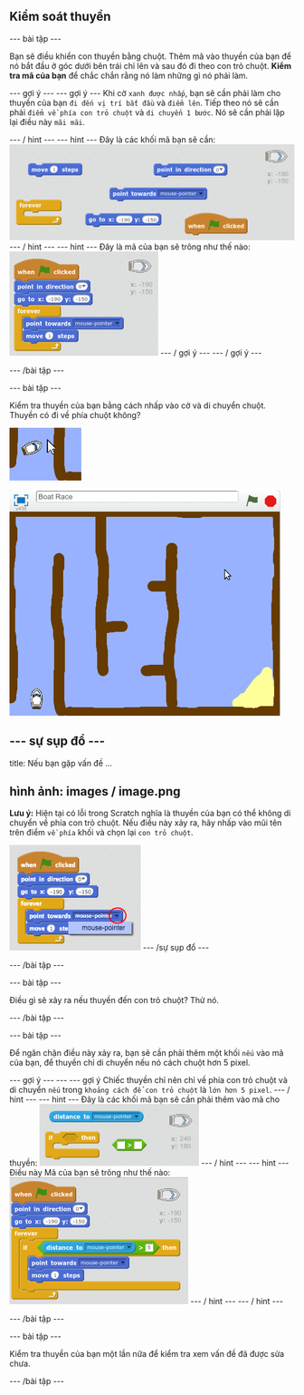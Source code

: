 ## Kiểm soát thuyền

\--- bài tập \---

Bạn sẽ điều khiển con thuyền bằng chuột. Thêm mã vào thuyền của bạn để nó bắt đầu ở góc dưới bên trái chỉ lên và sau đó đi theo con trỏ chuột. **Kiểm tra mã của bạn** để chắc chắn rằng nó làm những gì nó phải làm.

\--- gợi ý \--- \--- gợi ý \--- Khi cờ `xanh được nhấp`, bạn sẽ cần phải làm cho thuyền của bạn `đi đến vị trí bắt đầu` và `điểm lên`. Tiếp theo nó sẽ cần phải `điểm về phía con trỏ chuột` và `di chuyển 1 bước`. Nó sẽ cần phải lặp lại điều này `mãi mãi`.

\--- / hint \--- \--- hint \--- Đây là các khối mã bạn sẽ cần: ![screenshot](images/boat-move-blocks.png) \--- / hint \--- \--- hint \--- Đây là mã của bạn sẽ trông như thế nào: ![screenshot](images/boat-move-code.png) \--- / gợi ý \--- \--- / gợi ý \---

\--- /bài tập \---

\--- bài tập \---

Kiểm tra thuyền của bạn bằng cách nhấp vào cờ và di chuyển chuột. Thuyền có đi về phía chuột không?

![ảnh chụp màn hình](images/boat-mouse.png)

![ảnh chụp màn hình](images/boat-pointer-test-anim.gif)

## \--- sự sụp đổ \---

title: Nếu bạn gặp vấn đề ...

## hình ảnh: images / image.png

**Lưu ý:** Hiện tại có lỗi trong Scratch nghĩa là thuyền của bạn có thể không di chuyển về phía con trỏ chuột. Nếu điều này xảy ra, hãy nhấp vào mũi tên trên điểm `về phía` khối và chọn lại `con trỏ chuột`.

![ảnh chụp màn hình](images/boat-bug.png) \--- /sự sụp đổ \---

\--- /bài tập \---

\--- bài tập \---

Điều gì sẽ xảy ra nếu thuyền đến con trỏ chuột? Thử nó.

\--- /bài tập \---

\--- bài tập \---

Để ngăn chặn điều này xảy ra, bạn sẽ cần phải thêm một khối `nếu` vào mã của bạn, để thuyền chỉ di chuyển nếu nó cách chuột hơn 5 pixel.

\--- gợi ý \--- \--- \--- gợi ý Chiếc thuyền chỉ nên chỉ về phía con trỏ chuột và di chuyển `nếu` trong `khoảng cách để con trỏ chuột` là `lớn hơn 5 pixel`. \--- / hint \--- \--- hint \--- Đây là các khối mã bạn sẽ cần phải thêm vào mã cho thuyền: ![screenshot](images/boat-pointer-blocks.png) \--- / hint \--- \--- hint \--- Điều này Mã của bạn sẽ trông như thế nào: ![screenshot](images/boat-pointer-code.png) \--- / hint \--- \--- / hint \---

\--- /bài tập \---

\--- bài tập \---

Kiểm tra thuyền của bạn một lần nữa để kiểm tra xem vấn đề đã được sửa chưa.

\--- /bài tập \---